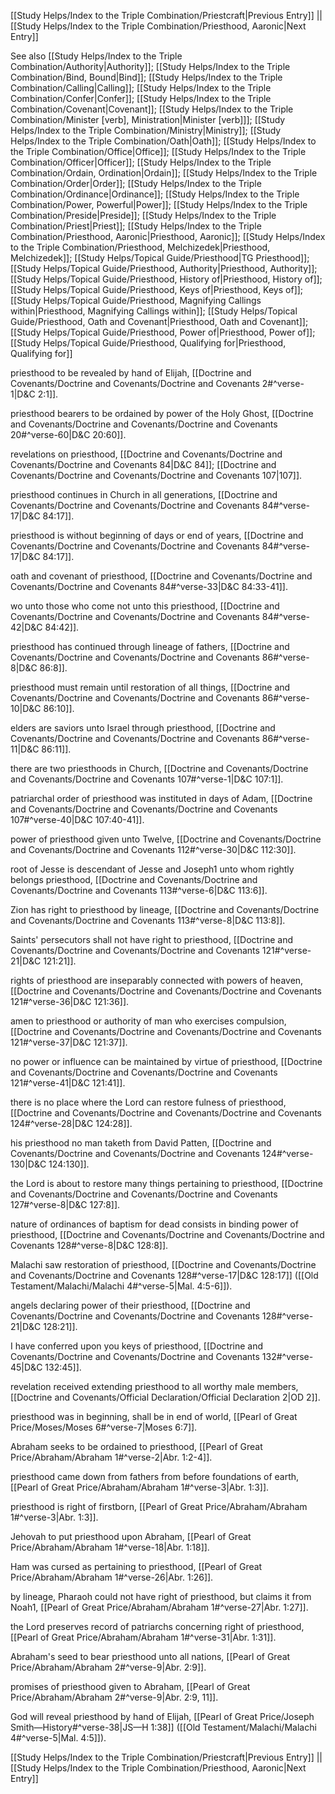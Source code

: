 [[Study Helps/Index to the Triple Combination/Priestcraft|Previous Entry]]  ||  [[Study Helps/Index to the Triple Combination/Priesthood, Aaronic|Next Entry]]

 See also [[Study Helps/Index to the Triple Combination/Authority|Authority]]; [[Study Helps/Index to the Triple Combination/Bind, Bound|Bind]]; [[Study Helps/Index to the Triple Combination/Calling|Calling]]; [[Study Helps/Index to the Triple Combination/Confer|Confer]]; [[Study Helps/Index to the Triple Combination/Covenant|Covenant]]; [[Study Helps/Index to the Triple Combination/Minister [verb], Ministration|Minister [verb]]]; [[Study Helps/Index to the Triple Combination/Ministry|Ministry]]; [[Study Helps/Index to the Triple Combination/Oath|Oath]]; [[Study Helps/Index to the Triple Combination/Office|Office]]; [[Study Helps/Index to the Triple Combination/Officer|Officer]]; [[Study Helps/Index to the Triple Combination/Ordain, Ordination|Ordain]]; [[Study Helps/Index to the Triple Combination/Order|Order]]; [[Study Helps/Index to the Triple Combination/Ordinance|Ordinance]]; [[Study Helps/Index to the Triple Combination/Power, Powerful|Power]]; [[Study Helps/Index to the Triple Combination/Preside|Preside]]; [[Study Helps/Index to the Triple Combination/Priest|Priest]]; [[Study Helps/Index to the Triple Combination/Priesthood, Aaronic|Priesthood, Aaronic]]; [[Study Helps/Index to the Triple Combination/Priesthood, Melchizedek|Priesthood, Melchizedek]]; [[Study Helps/Topical Guide/Priesthood|TG Priesthood]]; [[Study Helps/Topical Guide/Priesthood, Authority|Priesthood, Authority]]; [[Study Helps/Topical Guide/Priesthood, History of|Priesthood, History of]]; [[Study Helps/Topical Guide/Priesthood, Keys of|Priesthood, Keys of]]; [[Study Helps/Topical Guide/Priesthood, Magnifying Callings within|Priesthood, Magnifying Callings within]]; [[Study Helps/Topical Guide/Priesthood, Oath and Covenant|Priesthood, Oath and Covenant]]; [[Study Helps/Topical Guide/Priesthood, Power of|Priesthood, Power of]]; [[Study Helps/Topical Guide/Priesthood, Qualifying for|Priesthood, Qualifying for]]

 priesthood to be revealed by hand of Elijah, [[Doctrine and Covenants/Doctrine and Covenants/Doctrine and Covenants 2#^verse-1|D&C 2:1]].

 priesthood bearers to be ordained by power of the Holy Ghost, [[Doctrine and Covenants/Doctrine and Covenants/Doctrine and Covenants 20#^verse-60|D&C 20:60]].

 revelations on priesthood, [[Doctrine and Covenants/Doctrine and Covenants/Doctrine and Covenants 84|D&C 84]]; [[Doctrine and Covenants/Doctrine and Covenants/Doctrine and Covenants 107|107]].

 priesthood continues in Church in all generations, [[Doctrine and Covenants/Doctrine and Covenants/Doctrine and Covenants 84#^verse-17|D&C 84:17]].

 priesthood is without beginning of days or end of years, [[Doctrine and Covenants/Doctrine and Covenants/Doctrine and Covenants 84#^verse-17|D&C 84:17]].

 oath and covenant of priesthood, [[Doctrine and Covenants/Doctrine and Covenants/Doctrine and Covenants 84#^verse-33|D&C 84:33-41]].

 wo unto those who come not unto this priesthood, [[Doctrine and Covenants/Doctrine and Covenants/Doctrine and Covenants 84#^verse-42|D&C 84:42]].

 priesthood has continued through lineage of fathers, [[Doctrine and Covenants/Doctrine and Covenants/Doctrine and Covenants 86#^verse-8|D&C 86:8]].

 priesthood must remain until restoration of all things, [[Doctrine and Covenants/Doctrine and Covenants/Doctrine and Covenants 86#^verse-10|D&C 86:10]].

 elders are saviors unto Israel through priesthood, [[Doctrine and Covenants/Doctrine and Covenants/Doctrine and Covenants 86#^verse-11|D&C 86:11]].

 there are two priesthoods in Church, [[Doctrine and Covenants/Doctrine and Covenants/Doctrine and Covenants 107#^verse-1|D&C 107:1]].

 patriarchal order of priesthood was instituted in days of Adam, [[Doctrine and Covenants/Doctrine and Covenants/Doctrine and Covenants 107#^verse-40|D&C 107:40-41]].

 power of priesthood given unto Twelve, [[Doctrine and Covenants/Doctrine and Covenants/Doctrine and Covenants 112#^verse-30|D&C 112:30]].

 root of Jesse is descendant of Jesse and Joseph1 unto whom rightly belongs priesthood, [[Doctrine and Covenants/Doctrine and Covenants/Doctrine and Covenants 113#^verse-6|D&C 113:6]].

 Zion has right to priesthood by lineage, [[Doctrine and Covenants/Doctrine and Covenants/Doctrine and Covenants 113#^verse-8|D&C 113:8]].

 Saints' persecutors shall not have right to priesthood, [[Doctrine and Covenants/Doctrine and Covenants/Doctrine and Covenants 121#^verse-21|D&C 121:21]].

 rights of priesthood are inseparably connected with powers of heaven, [[Doctrine and Covenants/Doctrine and Covenants/Doctrine and Covenants 121#^verse-36|D&C 121:36]].

 amen to priesthood or authority of man who exercises compulsion, [[Doctrine and Covenants/Doctrine and Covenants/Doctrine and Covenants 121#^verse-37|D&C 121:37]].

 no power or influence can be maintained by virtue of priesthood, [[Doctrine and Covenants/Doctrine and Covenants/Doctrine and Covenants 121#^verse-41|D&C 121:41]].

 there is no place where the Lord can restore fulness of priesthood, [[Doctrine and Covenants/Doctrine and Covenants/Doctrine and Covenants 124#^verse-28|D&C 124:28]].

 his priesthood no man taketh from David Patten, [[Doctrine and Covenants/Doctrine and Covenants/Doctrine and Covenants 124#^verse-130|D&C 124:130]].

 the Lord is about to restore many things pertaining to priesthood, [[Doctrine and Covenants/Doctrine and Covenants/Doctrine and Covenants 127#^verse-8|D&C 127:8]].

 nature of ordinances of baptism for dead consists in binding power of priesthood, [[Doctrine and Covenants/Doctrine and Covenants/Doctrine and Covenants 128#^verse-8|D&C 128:8]].

 Malachi saw restoration of priesthood, [[Doctrine and Covenants/Doctrine and Covenants/Doctrine and Covenants 128#^verse-17|D&C 128:17]] ([[Old Testament/Malachi/Malachi 4#^verse-5|Mal. 4:5-6]]).

 angels declaring power of their priesthood, [[Doctrine and Covenants/Doctrine and Covenants/Doctrine and Covenants 128#^verse-21|D&C 128:21]].

 I have conferred upon you keys of priesthood, [[Doctrine and Covenants/Doctrine and Covenants/Doctrine and Covenants 132#^verse-45|D&C 132:45]].

 revelation received extending priesthood to all worthy male members, [[Doctrine and Covenants/Official Declaration/Official Declaration 2|OD 2]].

 priesthood was in beginning, shall be in end of world, [[Pearl of Great Price/Moses/Moses 6#^verse-7|Moses 6:7]].

 Abraham seeks to be ordained to priesthood, [[Pearl of Great Price/Abraham/Abraham 1#^verse-2|Abr. 1:2-4]].

 priesthood came down from fathers from before foundations of earth, [[Pearl of Great Price/Abraham/Abraham 1#^verse-3|Abr. 1:3]].

 priesthood is right of firstborn, [[Pearl of Great Price/Abraham/Abraham 1#^verse-3|Abr. 1:3]].

 Jehovah to put priesthood upon Abraham, [[Pearl of Great Price/Abraham/Abraham 1#^verse-18|Abr. 1:18]].

 Ham was cursed as pertaining to priesthood, [[Pearl of Great Price/Abraham/Abraham 1#^verse-26|Abr. 1:26]].

 by lineage, Pharaoh could not have right of priesthood, but claims it from Noah1, [[Pearl of Great Price/Abraham/Abraham 1#^verse-27|Abr. 1:27]].

 the Lord preserves record of patriarchs concerning right of priesthood, [[Pearl of Great Price/Abraham/Abraham 1#^verse-31|Abr. 1:31]].

 Abraham's seed to bear priesthood unto all nations, [[Pearl of Great Price/Abraham/Abraham 2#^verse-9|Abr. 2:9]].

 promises of priesthood given to Abraham, [[Pearl of Great Price/Abraham/Abraham 2#^verse-9|Abr. 2:9, 11]].

 God will reveal priesthood by hand of Elijah, [[Pearl of Great Price/Joseph Smith—History#^verse-38|JS—H 1:38]] ([[Old Testament/Malachi/Malachi 4#^verse-5|Mal. 4:5]]).

[[Study Helps/Index to the Triple Combination/Priestcraft|Previous Entry]]  ||  [[Study Helps/Index to the Triple Combination/Priesthood, Aaronic|Next Entry]]